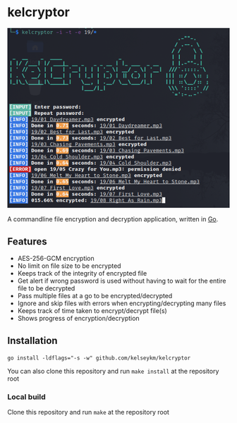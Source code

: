 # kelcryptor

![kelcryptor](https://raw.githubusercontent.com/kelseykm/banners/main/kelcryptor/banner.png)

A commandline file encryption and decryption application, written in [Go](https://go.dev).

## Features

- AES-256-GCM encryption
- No limit on file size to be encrypted
- Keeps track of the integrity of encrypted file
- Get alert if wrong password is used without having to wait for the entire file to be decrypted
- Pass multiple files at a go to be encrypted/decrypted
- Ignore and skip files with errors when encrypting/decrypting many files
- Keeps track of time taken to encrypt/decrypt file(s)
- Shows progress of encryption/decryption

## Installation

`go install -ldflags="-s -w" github.com/kelseykm/kelcryptor`

You can also clone this repository and run `make install` at the repository root

### Local build

Clone this repository and run `make` at the repository root
